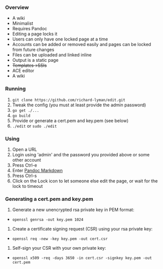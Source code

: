 ### Overview
 * A wiki
 * Minimalist
 * Requires Pandoc
 * Editing a page locks it
 * Users can only have one locked page at a time
 * Accounts can be added or removed easily and pages can be locked from future changes
 * Files can be uploaded and linked inline
 * Output is a static page
 * ~~Templates->SSIs~~
 * ACE editor
 * A wiki

### Running
 1. ```git clone https://github.com/richard-lyman/edit.git```
 1. Tweak the config (you must at least provide the admin password)
 1. ```go get ./...```
 1. ```go build```
 1. Provide or generate a cert.pem and key.pem (see below)
 1. ```./edit``` or ```sudo ./edit```

### Using
 1. Open a URL
 1. Login using 'admin' and the password you provided above or some other account
 1. Press Ctrl-e
 1. Enter [Pandoc Markdown](http://johnmacfarlane.net/pandoc/demo/example9/pandocs-markdown.html)
 1. Press Ctrl-s
 1. Click on the Lock icon to let someone else edit the page, or wait for the lock to timeout

### Generating a cert.pem and key.pem
 1. Generate a new unencrypted rsa private key in PEM format:
  * ```openssl genrsa -out key.pem 1024```
 1. Create a certificate signing request (CSR) using your rsa private key:
  * ```openssl req -new -key key.pem -out cert.csr```
 1. Self-sign your CSR with your own private key:
  * ```openssl x509 -req -days 3650 -in cert.csr -signkey key.pem -out cert.pem```

